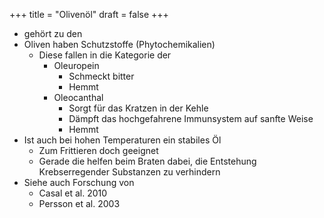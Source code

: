 +++
title = "Olivenöl"
draft = false
+++

-   gehört zu den
-   Oliven haben Schutzstoffe (Phytochemikalien)
    -   Diese fallen in die Kategorie der
        -   Oleuropein
            -   Schmeckt bitter
            -   Hemmt
        -   Oleocanthal
            -   Sorgt für das Kratzen in der Kehle
            -   Dämpft das hochgefahrene Immunsystem auf sanfte Weise
            -   Hemmt
-   Ist auch bei hohen Temperaturen ein stabiles Öl
    -   Zum Frittieren doch geeignet
    -   Gerade die helfen beim Braten dabei, die Entstehung Krebserregender Substanzen zu verhindern
-   Siehe auch Forschung von
    -   Casal et al. 2010
    -   Persson et al. 2003